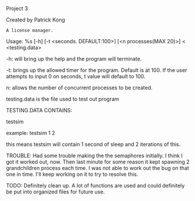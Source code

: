Project 3

Created by Patrick Kong

    A license manager.

Usage: %s [-h] [-t <seconds. DEFAULT:100>] [<n processes(MAX 20)>] < <testing.data>

-h: will bring up the help and the program will terminate.

-t: brings up the allowed timer for the program. Default is at 100.
If the user attempts to input 0 on seconds, t value will default to 100.

n: allows the number of concurrent processes to be created.

testing.data is the file used to test out program

TESTING.DATA CONTAINS:

testsim <seconds of sleep> <number of iterations>

example:
testsim 1 2

this means testsim will contain 1 second of sleep and 2 iterations of this.

TROUBLE:
Had some trouble making the the semaphores initially. I think I got it worked out, now. Then last minute for some reason it kept spawning 2 grandchildren process each time. I was not able to work out the bug on that one in time. I'll keep working on it to try to resolve this.

TODO:
Definitely clean up. A lot of functions are used and could definitely be put into organized files for future use.